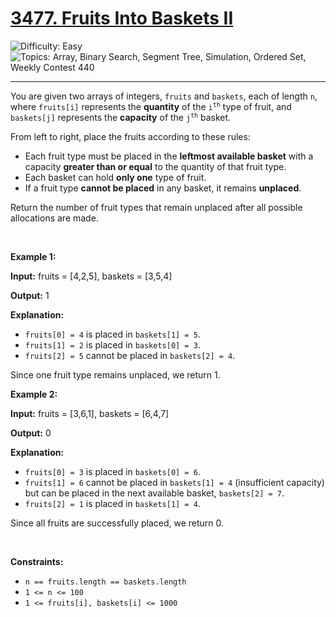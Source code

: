 <h1>
  <a href="https://leetcode.com/problems/fruits-into-baskets-ii/">
    3477. Fruits Into Baskets II
  </a>
</h1>
<img src='https://img.shields.io/badge/Difficulty-Easy-greenlight' alt='Difficulty: Easy' />
<img src='https://img.shields.io/badge/Topics-Array%2C%20Binary%20Search%2C%20Segment%20Tree%2C%20Simulation%2C%20Ordered%20Set%2C%20Weekly%20Contest%20440-blue' alt='Topics: Array, Binary Search, Segment Tree, Simulation, Ordered Set, Weekly Contest 440' />

<hr />

<p>You are given two arrays of integers, <code>fruits</code> and <code>baskets</code>, each of length <code>n</code>, where <code>fruits[i]</code> represents the <strong>quantity</strong> of the <code>i<sup>th</sup></code> type of fruit, and <code>baskets[j]</code> represents the <strong>capacity</strong> of the <code>j<sup>th</sup></code> basket.</p>

<p>From left to right, place the fruits according to these rules:</p>

<ul>
	<li>Each fruit type must be placed in the <strong>leftmost available basket</strong> with a capacity <strong>greater than or equal</strong> to the quantity of that fruit type.</li>
	<li>Each basket can hold <b>only one</b> type of fruit.</li>
	<li>If a fruit type <b>cannot be placed</b> in any basket, it remains <b>unplaced</b>.</li>
</ul>

<p>Return the number of fruit types that remain unplaced after all possible allocations are made.</p>

<p>&nbsp;</p>
<p><strong class="example">Example 1:</strong></p>

<div class="example-block">
<p><strong>Input:</strong> <span class="example-io">fruits = [4,2,5], baskets = [3,5,4]</span></p>

<p><strong>Output:</strong> <span class="example-io">1</span></p>

<p><strong>Explanation:</strong></p>

<ul>
	<li><code>fruits[0] = 4</code> is placed in <code>baskets[1] = 5</code>.</li>
	<li><code>fruits[1] = 2</code> is placed in <code>baskets[0] = 3</code>.</li>
	<li><code>fruits[2] = 5</code> cannot be placed in <code>baskets[2] = 4</code>.</li>
</ul>

<p>Since one fruit type remains unplaced, we return 1.</p>
</div>

<p><strong class="example">Example 2:</strong></p>

<div class="example-block">
<p><strong>Input:</strong> <span class="example-io">fruits = [3,6,1], baskets = [6,4,7]</span></p>

<p><strong>Output:</strong> <span class="example-io">0</span></p>

<p><strong>Explanation:</strong></p>

<ul>
	<li><code>fruits[0] = 3</code> is placed in <code>baskets[0] = 6</code>.</li>
	<li><code>fruits[1] = 6</code> cannot be placed in <code>baskets[1] = 4</code> (insufficient capacity) but can be placed in the next available basket, <code>baskets[2] = 7</code>.</li>
	<li><code>fruits[2] = 1</code> is placed in <code>baskets[1] = 4</code>.</li>
</ul>

<p>Since all fruits are successfully placed, we return 0.</p>
</div>

<p>&nbsp;</p>
<p><strong>Constraints:</strong></p>

<ul>
	<li><code>n == fruits.length == baskets.length</code></li>
	<li><code>1 &lt;= n &lt;= 100</code></li>
	<li><code>1 &lt;= fruits[i], baskets[i] &lt;= 1000</code></li>
</ul>
